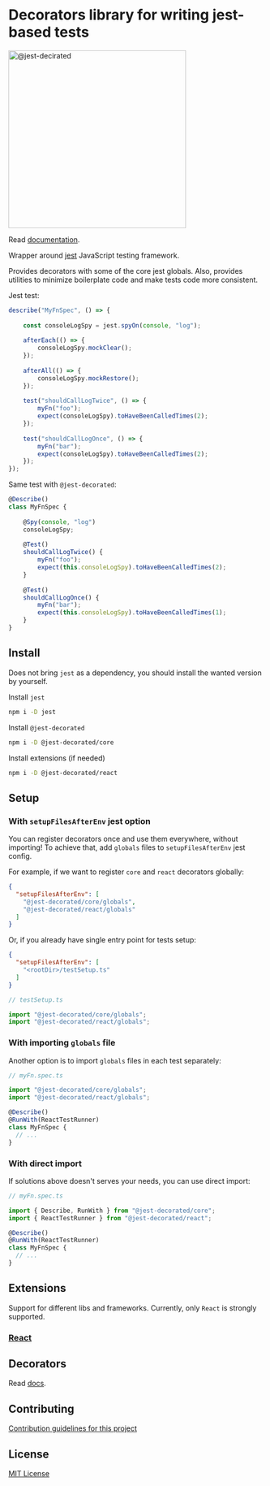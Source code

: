 # Decorators library for writing jest-based tests

<img src="https://raw.githubusercontent.com/vitalishapovalov/js-utilities/master/docs/logo.png" alt="@jest-decirated" width="350" />

Read [documentation](https://vitalishapovalov.github.io/jest-decorated).

Wrapper around [jest](https://jestjs.io/) JavaScript testing framework.

Provides decorators with some of the core jest globals. Also, provides utilities to minimize boilerplate code and make tests code more consistent.

Jest test:

```typescript
describe("MyFnSpec", () => {
    
    const consoleLogSpy = jest.spyOn(console, "log");
    
    afterEach(() => {
        consoleLogSpy.mockClear();
    });
    
    afterAll(() => {
        consoleLogSpy.mockRestore();
    });
    
    test("shouldCallLogTwice", () => {
        myFn("foo");
        expect(consoleLogSpy).toHaveBeenCalledTimes(2);
    });
    
    test("shouldCallLogOnce", () => {
        myFn("bar");
        expect(consoleLogSpy).toHaveBeenCalledTimes(2);
    });
});
```

Same test with `@jest-decorated`:

```typescript
@Describe()
class MyFnSpec {
    
    @Spy(console, "log")
    consoleLogSpy;
    
    @Test()
    shouldCallLogTwice() {
        myFn("foo");
        expect(this.consoleLogSpy).toHaveBeenCalledTimes(2);
    }
    
    @Test()
    shouldCallLogOnce() {
        myFn("bar");
        expect(this.consoleLogSpy).toHaveBeenCalledTimes(1);
    }
}
```

## Install

Does not bring `jest` as a dependency, you should install the wanted version by yourself.

Install `jest`

```bash
npm i -D jest
```

Install `@jest-decorated`

```bash
npm i -D @jest-decorated/core
```

Install extensions (if needed)

```bash
npm i -D @jest-decorated/react
```

## Setup

### With `setupFilesAfterEnv` jest option

You can register decorators once and use them everywhere, without importing! To achieve that, add `globals` files to `setupFilesAfterEnv` jest config.

For example, if we want to register `core` and `react` decorators globally:

```json
{
  "setupFilesAfterEnv": [
    "@jest-decorated/core/globals",
    "@jest-decorated/react/globals"
  ]
}
```

Or, if you already have single entry point for tests setup:

```json
{
  "setupFilesAfterEnv": [
    "<rootDir>/testSetup.ts"
  ]
}
```
```typescript
// testSetup.ts

import "@jest-decorated/core/globals";
import "@jest-decorated/react/globals";
```

### With importing `globals` file

Another option is to import `globals` files in each test separately:

```typescript
// myFn.spec.ts

import "@jest-decorated/core/globals";
import "@jest-decorated/react/globals";

@Describe()
@RunWith(ReactTestRunner)
class MyFnSpec {
  // ...
}
```

### With direct import

If solutions above doesn't serves your needs, you can use direct import:

```typescript
// myFn.spec.ts

import { Describe, RunWith } from "@jest-decorated/core";
import { ReactTestRunner } from "@jest-decorated/react";

@Describe()
@RunWith(ReactTestRunner)
class MyFnSpec {
  // ...
}
```

## Extensions

Support for different libs and frameworks. Currently, only `React` is strongly supported.

### [React](https://github.com/vitalishapovalov/jest-decorated/blob/master/packages/react/README.md)

## Decorators

Read [docs](https://vitalishapovalov.github.io/jest-decorated).

## Contributing

[Contribution guidelines for this project](docs/contributing.md)

## License

[MIT License](LICENSE)

